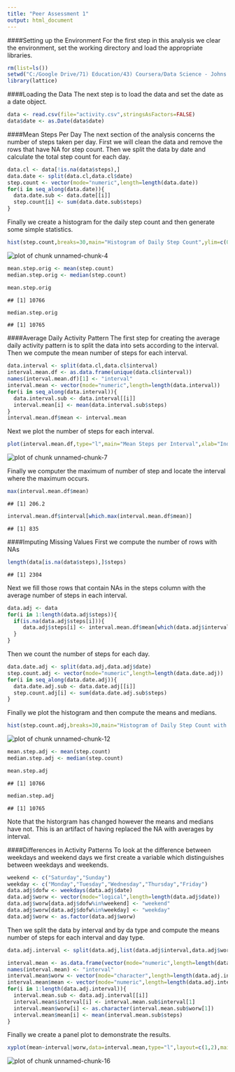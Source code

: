 ```yaml
---
title: "Peer Assessment 1"
output: html_document
---
```


####Setting up the Environment
For the first step in this analysis we clear the environment, set the working directory and load the appropriate libraries.

```r
rm(list=ls())
setwd("C:/Google Drive/71) Education/43) Coursera/Data Science - Johns Hopkins University/05 Reproducible Research/Projects/Project 1")
library(lattice)
```

####Loading the Data
The next step is to load the data and set the date as a date object.

```r
data <- read.csv(file="activity.csv",stringsAsFactors=FALSE)
data$date <- as.Date(data$date)
```

####Mean Steps Per Day
The next section of the analysis concerns the number of steps taken per day. First we will clean the data and remove the rows that have NA for step count.  Then we split the data by date and calculate the total step count for each day.

```r
data.cl <- data[!is.na(data$steps),]
data.date <- split(data.cl,data.cl$date)
step.count <- vector(mode="numeric",length=length(data.date))
for(i in seq_along(data.date)){
  data.date.sub <- data.date[[i]]
  step.count[i] <- sum(data.date.sub$steps)
}
```

Finally we create a histogram for the daily step count and then generate some simple statistics.

```r
hist(step.count,breaks=30,main="Histogram of Daily Step Count",ylim=c(0,20))
```

![plot of chunk unnamed-chunk-4](figure/unnamed-chunk-4.png) 

```r
mean.step.orig <- mean(step.count)
median.step.orig <- median(step.count)
```

```r
mean.step.orig
```

```
## [1] 10766
```

```r
median.step.orig
```

```
## [1] 10765
```

####Average Daily Activity Pattern
The first step for creating the average daily activity pattern is to split the data into sets according to the interval.  Then we compute the mean number of steps for each interval.

```r
data.interval <- split(data.cl,data.cl$interval)
interval.mean.df <- as.data.frame(unique(data.cl$interval))
names(interval.mean.df)[1] <- "interval"
interval.mean <- vector(mode="numeric",length=length(data.interval))
for(i in seq_along(data.interval)){
  data.interval.sub <- data.interval[[i]] 
  interval.mean[i] <- mean(data.interval.sub$steps)
}
interval.mean.df$mean <- interval.mean
```

Next we plot the number of steps for each interval.

```r
plot(interval.mean.df,type="l",main="Mean Steps per Interval",xlab="Index Label",ylab="Mean Steps")
```

![plot of chunk unnamed-chunk-7](figure/unnamed-chunk-7.png) 

Finally we computer the maximum of number of step and locate the interval where the maximum occurs.

```r
max(interval.mean.df$mean)
```

```
## [1] 206.2
```

```r
interval.mean.df$interval[which.max(interval.mean.df$mean)]
```

```
## [1] 835
```

####Imputing Missing Values
First we compute the number of rows with NAs

```r
length(data[is.na(data$steps),]$steps)
```

```
## [1] 2304
```

Next we fill those rows that contain NAs in the steps column with the average number of steps in each interval.

```r
data.adj <- data
for(i in 1:length(data.adj$steps)){
  if(is.na(data.adj$steps[i])){
     data.adj$steps[i] <- interval.mean.df$mean[which(data.adj$interval[i]==interval.mean.df$interval)]
  }
}
```

Then we count the number of steps for each day.

```r
data.date.adj <- split(data.adj,data.adj$date)
step.count.adj <- vector(mode="numeric",length=length(data.date.adj))
for(i in seq_along(data.date.adj)){
  data.date.adj.sub <- data.date.adj[[i]]
  step.count.adj[i] <- sum(data.date.adj.sub$steps)
}
```

Finally we plot the histogram and then compute the means and medians.

```r
hist(step.count.adj,breaks=30,main="Histogram of Daily Step Count with Adjusted Data",ylim=c(0,20))
```

![plot of chunk unnamed-chunk-12](figure/unnamed-chunk-12.png) 

```r
mean.step.adj <- mean(step.count)
median.step.adj <- median(step.count)
```

```r
mean.step.adj
```

```
## [1] 10766
```

```r
median.step.adj
```

```
## [1] 10765
```
Note that the historgram has changed however the means and medians have not.  This is an artifact of having replaced the NA with averages by interval.

####Differences in Activity Patterns
To look at the difference between weekdays and weekend days we first create a variable which distinguishes between weekdays and weekends.

```r
weekend <- c("Saturday","Sunday")
weekday <- c("Monday","Tuesday","Wednesday","Thursday","Friday")
data.adj$dofw <- weekdays(data.adj$date)
data.adj$worw <- vector(mode="logical",length=length(data.adj$date))
data.adj$worw[data.adj$dofw%in%weekend] <- "weekend"
data.adj$worw[data.adj$dofw%in%weekday] <- "weekday"
data.adj$worw <- as.factor(data.adj$worw)
```

Then we split the data by interval and by da type and compute the means number of steps for each interval and day type.

```r
data.adj.interval <- split(data.adj,list(data.adj$interval,data.adj$worw))

interval.mean <- as.data.frame(vector(mode="numeric",length=length(data.adj.interval)))
names(interval.mean) <- "interval"
interval.mean$worw <- vector(mode="character",length=length(data.adj.interval))
interval.mean$mean <- vector(mode="numeric",length=length(data.adj.interval))
for(i in 1:length(data.adj.interval)){
  interval.mean.sub <- data.adj.interval[[i]]
  interval.mean$interval[i] <- interval.mean.sub$interval[1]
  interval.mean$worw[i] <- as.character(interval.mean.sub$worw[1])
  interval.mean$mean[i] <- mean(interval.mean.sub$steps)
}
```

Finally we create a panel plot to demonstrate the results.

```r
xyplot(mean~interval|worw,data=interval.mean,type="l",layout=c(1,2),main="Activity Comparison between Weekend and Weekdays")
```

![plot of chunk unnamed-chunk-16](figure/unnamed-chunk-16.png) 
